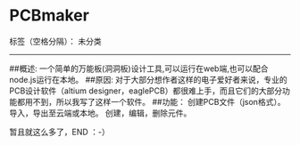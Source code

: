 ﻿# PCBmaker

标签（空格分隔）： 未分类 

--- 
##概述: 
一个简单的万能板(洞洞板)设计工具,可以运行在web端,也可以配合node.js运行在本地。
##原因: 
对于大部分想作者这样的电子爱好者来说，专业的PCB设计软件（altium designer，eaglePCB）都很难上手，而且它们的大部分功能都用不到，所以我写了这样一个软件。 
##功能： 
创建PCB文件（json格式）。 
导入，导出至云端或本地。 
创建，编辑，删除元件。  

暂且就这么多了，END ：-）





